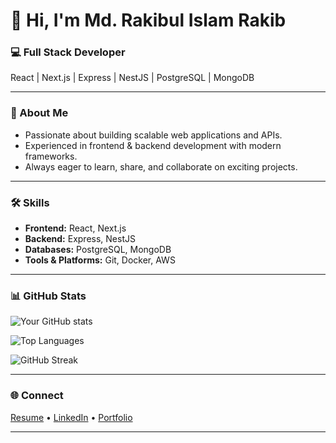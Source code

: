 # 👋 Hi, I'm Md. Rakibul Islam Rakib


### 💻 Full Stack Developer
React | Next.js | Express | NestJS | PostgreSQL | MongoDB

---

### 🚀 About Me
- Passionate about building scalable web applications and APIs.  
- Experienced in frontend & backend development with modern frameworks.  
- Always eager to learn, share, and collaborate on exciting projects. 

---

### 🛠 Skills
- **Frontend:** React, Next.js  
- **Backend:** Express, NestJS  
- **Databases:** PostgreSQL, MongoDB
- **Tools & Platforms:** Git, Docker, AWS

---

### 📊 GitHub Stats
![Your GitHub stats](https://github-readme-stats.vercel.app/api?username=Rakib1415&show_icons=true&theme=default&hide_border=true)

![Top Languages](https://github-readme-stats.vercel.app/api/top-langs/?username=Rakib1415&layout=compact&theme=default&hide_border=true)

![GitHub Streak](https://streak-stats.demolab.com?user=Rakib1415&theme=default&hide_border=true)

---

### 🌐 Connect
[Resume](https://drive.google.com/file/d/1vab5FGlxmG8KTt5hcW6qLCes72U0ZUyG/view?usp=sharing) • [LinkedIn](https://www.linkedin.com/in/md-rakibul-islam-1a2574170/) •  [Portfolio](https://www.linkedin.com/in/md-rakibul-islam-1a2574170/)

---
